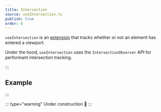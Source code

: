 ```yaml
---
title: Intersection
source: useIntersection.ts
publish: true
order: 0
---
```


`useIntersection` is an [extension](/docs/features/extensions-overview) that tracks whether or not an element has entered a viewport.

Under the hood, `useIntersection` uses the `IntersectionObserver` API for performant intersection tracking.


:::
## Example
:::

<LayoutExample component="ExampleUseIntersection" />



::: type="warning"
Under construction 🚧
:::

<!-- :::
## Create visibility
:::

To start tracking visibility, call the `useIntersection` function, which accepts two parameters:

::: ariaLabel="useIntersection parameters" classes="wide-4"
| Parameter | Type | Required | Description |
| --- | --- | --- | --- |
| `extendable` | Interface, Ref (HTMLElement) | yes | <p>The return object from a Baleada Features [interface](/docs/features#using-functions), or a reactive reference to an HTML element.</p><p>If you pass an interface object, `useIntersection` will track the size of the `root` element.</p> |
| `options` | Object | no | Passes customization options. See the next table for more guidance. |
:::

Here's a breakdown of the `useIntersection` options:

::: ariaLabel="useIntersection options" classes="wide-5"
| Property | Type | Required | Default | Description |
| --- | --- | --- | --- | --- |
| `observer` | Object | no | none | The `options` parameter of the [Intersection Observer constructor](https://developer.mozilla.org/en-US/docs/Web/API/IntersectionObserver/IntersectionObserver). |
:::

::: type="info"
**Note**: for the `root` option of the Intersection Observer constructor, you would normally pass an HTML element. However, in your `setup` function, you won't be able to reliably access DOM elements before the component is mounted.

Instead of passing the unreliable DOM element to `options.observer.root`, you can pass a reactive reference to an HTML element. `useIntersection` will resolve that reference before setting up the Intersection Observer.
:::

:::
```html -->
<!-- MyComponent.vue -->
<!-- <template>
  <div ref="viewport">
    <div :ref="tablist.root.ref()">...</div>
  </div>
</template>

<script setup>
import { useTablist, useIntersection } from '@baleada/vue-features'

const tablist = useTablist(),
      viewport = ref(null),
      visibility = useIntersection(
        tablist,
        {
          threshold: 0.5,
          // When in the `setup` function, pass a reactive
          // reference instead of an unreliable HTML element
          // to `options.observer.root` if needed.
          root: viewport,
        }
      )
</script>
```
:::


:::
## Use your visibility
:::

`useIntersection` returns `visibility`—an object with tools you can use to react to an element's visibility and visibility.

Here's a breakdown of that object:

::: ariaLabel="visibility breakdown" classes="wide-3"
| Property | Type | Description |
| --- | --- | --- |
| `rect` | Ref (Number) | <p>A reactive reference to an object containing three different bounding rectangles.</p><ul><li>`rect.visible` contains the [`intersectionRect`](https://developer.mozilla.org/en-US/docs/Web/API/IntersectionObserverEntry/intersectionRect), i.e. the rectangle around the visible area of your element.</li><li>`rect.bounding` contains the [`boundingClientRect`](https://developer.mozilla.org/en-US/docs/Web/API/IntersectionObserverEntry/boundingClientRect), i.e. the rectangle around your entire element, including non-visible area.</li><li>`rect.viewport` contains the [`rootBounds`](https://developer.mozilla.org/en-US/docs/Web/API/IntersectionObserverEntry/rootBounds), i.e. the rectangle around the viewport that shows or hides your element.</li></ul> |
| `ratio` | Ref (Number) | <p>A reactive reference to the area of `rect.visible` divided by the area of the `rect.bounding`.</p><p>In other words, a number between `0` and `1` indicating how much of the element is visible, with `1` being the highest visibility.</p> |
| `status` | Ref (String) | <p>A reactive reference to a String describing the state of your element: `visible` or `invisible`.</p> |
| `isVisible` | Ref (Boolean) | <p>A reactive reference to a Boolean describing the visibility of your element. `isVisible` is `true` when `status` is `visible`, and `false` when it's `invisible`.</p> |
| `time` | Ref (DOMHighResTimestamp) | A reactive reference to the [time](https://developer.mozilla.org/en-US/docs/Web/API/IntersectionObserverEntry/time) of the most recent change in visibility. |
:::
 -->
